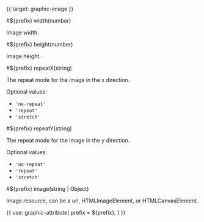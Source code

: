 {{ target: graphic-image }}

<!-- Canopus IImageGraphicAttribute -->

#${prefix} width(number)

Image width.

#${prefix} height(number)

Image height.

#${prefix} repeatX(string)

The repeat mode for the image in the x direction.

 Optional values:
- `'no-repeat'`
- `'repeat'`
- `'stretch'`

#${prefix} repeatY(string)

The repeat mode for the image in the y direction.

 Optional values:
- `'no-repeat'`
- `'repeat'`
- `'stretch'`

#${prefix} image(string | Object)

Image resource, can be a url, HTMLImageElement, or HTMLCanvasElement.

{{ use: graphic-attribute(
  prefix = ${prefix},
) }}